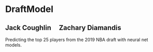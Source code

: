 # DraftModel
## Jack Coughlin &nbsp; &nbsp; Zachary Diamandis
Predicting the top 25 players from the 2019 NBA draft with neural net models. 
